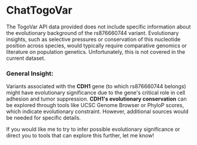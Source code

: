 # ChatTogoVar

The TogoVar API data provided does not include specific information about the evolutionary background of the rs876660744 variant. Evolutionary insights, such as selective pressures or conservation of this nucleotide position across species, would typically require comparative genomics or literature on population genetics. Unfortunately, this is not covered in the current dataset.

### General Insight:
Variants associated with the **CDH1** gene (to which rs876660744 belongs) might have evolutionary significance due to the gene's critical role in cell adhesion and tumor suppression. **CDH1's evolutionary conservation** can be explored through tools like UCSC Genome Browser or PhyloP scores, which indicate evolutionary constraint. However, additional sources would be needed for specific details. 

If you would like me to try to infer possible evolutionary significance or direct you to tools that can explore this further, let me know!